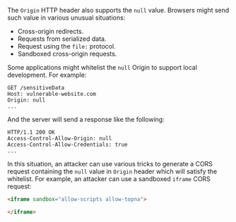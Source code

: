 The `Origin` HTTP header also supports the `null` value. Browsers might send such value in various unusual situations:
- Cross-origin redirects.
- Requests from serialized data.
- Request using the `file:` protocol.
- Sandboxed cross-origin requests.

Some applications might whitelist the `null` Origin to support local development. For example:
```http
GET /sensitiveData
Host: vulnerable-website.com
Origin: null
...
```
And the server will send a response like the following:
```http
HTTP/1.1 200 OK
Access-Control-Allow-Origin: null
Access-Control-Allow-Credentials: true
...
```
In this situation, an attacker can use various tricks to generate a CORS request containing the `null` value in `Origin` header which will satisfy the whitelist. For example, an attacker can use a sandboxed `iframe` CORS request:
```html
<iframe sandbox="allow-scripts allow-topna">

</iframe>
```
